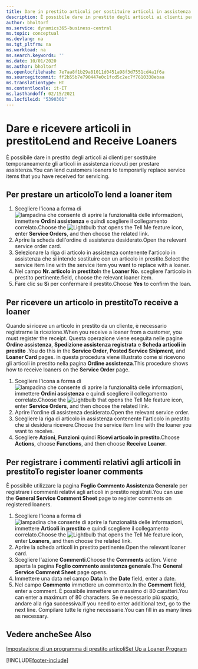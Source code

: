 ```yaml
---
title: Dare in prestito articoli per sostituire articoli in assistenza | Documenti Microsoft
description: È possibile dare in prestito degli articoli ai clienti per sostituire temporaneamente gli articoli in assistenza ricevuti per prestare assistenza.
author: bholtorf
ms.service: dynamics365-business-central
ms.topic: conceptual
ms.devlang: na
ms.tgt_pltfrm: na
ms.workload: na
ms.search.keywords: ''
ms.date: 10/01/2020
ms.author: bholtorf
ms.openlocfilehash: 7e7aa8f1b29a81011d0451a98f3d7551cd4a1f6a
ms.sourcegitcommit: ff2b55b7e790447e0c1fcd5c2ec7f7610338ebaa
ms.translationtype: HT
ms.contentlocale: it-IT
ms.lasthandoff: 02/15/2021
ms.locfileid: "5390301"
---
```

# <a name="lend-and-receive-loaners"></a><span data-ttu-id="40371-103">Dare e ricevere articoli in prestito</span><span class="sxs-lookup"><span data-stu-id="40371-103">Lend and Receive Loaners</span></span>
<span data-ttu-id="40371-104">È possibile dare in prestito degli articoli ai clienti per sostituire temporaneamente gli articoli in assistenza ricevuti per prestare assistenza.</span><span class="sxs-lookup"><span data-stu-id="40371-104">You can lend customers loaners to temporarily replace service items that you have received for servicing.</span></span>  
  
## <a name="to-lend-a-loaner-item"></a><span data-ttu-id="40371-105">Per prestare un articolo</span><span class="sxs-lookup"><span data-stu-id="40371-105">To lend a loaner item</span></span>    
1. <span data-ttu-id="40371-106">Scegliere l'icona a forma di ![lampadina che consente di aprire la funzionalità delle informazioni](media/ui-search/search_small.png "Informazioni sull'operazione che si desidera eseguire"), immettere **Ordini assistenza** e quindi scegliere il collegamento correlato.</span><span class="sxs-lookup"><span data-stu-id="40371-106">Choose the ![Lightbulb that opens the Tell Me feature](media/ui-search/search_small.png "Tell me what you want to do") icon, enter **Service Orders**, and then choose the related link.</span></span>  
2. <span data-ttu-id="40371-107">Aprire la scheda dell'ordine di assistenza desiderato.</span><span class="sxs-lookup"><span data-stu-id="40371-107">Open the relevant service order card.</span></span>  
3. <span data-ttu-id="40371-108">Selezionare la riga di articolo in assistenza contenente l'articolo in assistenza che si intende sostituire con un articolo in prestito.</span><span class="sxs-lookup"><span data-stu-id="40371-108">Select the service item line with the service item you want to replace with a loaner.</span></span>  
4. <span data-ttu-id="40371-109">Nel campo **Nr. articolo in prestito**</span><span class="sxs-lookup"><span data-stu-id="40371-109">In the **Loaner No.**</span></span> <span data-ttu-id="40371-110">scegliere l'articolo in prestito pertinente.</span><span class="sxs-lookup"><span data-stu-id="40371-110">field, choose the relevant loaner item.</span></span>  
5. <span data-ttu-id="40371-111">Fare clic su **Sì** per confermare il prestito.</span><span class="sxs-lookup"><span data-stu-id="40371-111">Choose **Yes** to confirm the loan.</span></span>  

## <a name="to-receive-a-loaner"></a><span data-ttu-id="40371-112">Per ricevere un articolo in prestito</span><span class="sxs-lookup"><span data-stu-id="40371-112">To receive a loaner</span></span>  
<span data-ttu-id="40371-113">Quando si riceve un articolo in prestito da un cliente, è necessario registrarne la ricezione.</span><span class="sxs-lookup"><span data-stu-id="40371-113">When you receive a loaner from a customer, you must register the receipt.</span></span> <span data-ttu-id="40371-114">Questa operazione viene eseguita nelle pagine **Ordine assistenza**, **Spedizione assistenza registrata** e  **Scheda articoli in prestito** .</span><span class="sxs-lookup"><span data-stu-id="40371-114">You do this in the **Service Order**, **Posted Service Shipment**, and **Loaner Card** pages.</span></span> <span data-ttu-id="40371-115">in questa procedura viene illustrato come si ricevono gli articoli in prestito nella pagina **Ordine assistenza**.</span><span class="sxs-lookup"><span data-stu-id="40371-115">This procedure shows how to receive loaners on the **Service Order** page.</span></span>  
  
1. <span data-ttu-id="40371-116">Scegliere l'icona a forma di ![lampadina che consente di aprire la funzionalità delle informazioni](media/ui-search/search_small.png "Informazioni sull'operazione che si desidera eseguire"), immettere **Ordini assistenza** e quindi scegliere il collegamento correlato.</span><span class="sxs-lookup"><span data-stu-id="40371-116">Choose the ![Lightbulb that opens the Tell Me feature](media/ui-search/search_small.png "Tell me what you want to do") icon, enter **Service Orders**, and then choose the related link.</span></span>  
2. <span data-ttu-id="40371-117">Aprire l'ordine di assistenza desiderato.</span><span class="sxs-lookup"><span data-stu-id="40371-117">Open the relevant service order.</span></span>  
3. <span data-ttu-id="40371-118">Scegliere la riga di articolo in assistenza contenente l'articolo in prestito che si desidera ricevere.</span><span class="sxs-lookup"><span data-stu-id="40371-118">Choose the service item line with the loaner you want to receive.</span></span>  
4. <span data-ttu-id="40371-119">Scegliere **Azioni**, **Funzioni** quindi **Ricevi articolo in prestito**.</span><span class="sxs-lookup"><span data-stu-id="40371-119">Choose **Actions**, choose **Functions**, and then choose **Receive Loaner**.</span></span>  

## <a name="to-register-loaner-comments"></a><span data-ttu-id="40371-120">Per registrare i commenti relativi agli articoli in prestito</span><span class="sxs-lookup"><span data-stu-id="40371-120">To register loaner comments</span></span>  
<span data-ttu-id="40371-121">È possibile utilizzare la pagina **Foglio Commento Assistenza Generale** per registrare i commenti relativi agli articoli in prestito registrati.</span><span class="sxs-lookup"><span data-stu-id="40371-121">You can use the **General Service Comment Sheet** page to register comments on registered loaners.</span></span>  
  
1. <span data-ttu-id="40371-122">Scegliere l'icona a forma di ![lampadina che consente di aprire la funzionalità delle informazioni](media/ui-search/search_small.png "Informazioni sull'operazione che si desidera eseguire"), immettere **Articoli in prestito** e quindi scegliere il collegamento correlato.</span><span class="sxs-lookup"><span data-stu-id="40371-122">Choose the ![Lightbulb that opens the Tell Me feature](media/ui-search/search_small.png "Tell me what you want to do") icon, enter **Loaners**, and then choose the related link.</span></span>  
2. <span data-ttu-id="40371-123">Aprire la scheda articoli in prestito pertinente.</span><span class="sxs-lookup"><span data-stu-id="40371-123">Open the relevant loaner card.</span></span>  
3. <span data-ttu-id="40371-124">Scegliere l'azione **Commenti**.</span><span class="sxs-lookup"><span data-stu-id="40371-124">Choose the **Comments** action.</span></span> <span data-ttu-id="40371-125">Viene aperta la pagina **Foglio commento assistenza generale**.</span><span class="sxs-lookup"><span data-stu-id="40371-125">The **General Service Comment Sheet** page opens.</span></span>  
4. <span data-ttu-id="40371-126">Immettere una data nel campo **Data**.</span><span class="sxs-lookup"><span data-stu-id="40371-126">In the **Date** field, enter a date.</span></span>  
5. <span data-ttu-id="40371-127">Nel campo **Commento** immettere un commento.</span><span class="sxs-lookup"><span data-stu-id="40371-127">In the **Comment** field, enter a comment.</span></span> <span data-ttu-id="40371-128">È possibile immettere un massimo di 80 caratteri.</span><span class="sxs-lookup"><span data-stu-id="40371-128">You can enter a maximum of 80 characters.</span></span> <span data-ttu-id="40371-129">Se è necessario più spazio, andare alla riga successiva.</span><span class="sxs-lookup"><span data-stu-id="40371-129">If you need to enter additional text, go to the next line.</span></span> <span data-ttu-id="40371-130">Compilare tutte le righe necessarie.</span><span class="sxs-lookup"><span data-stu-id="40371-130">You can fill in as many lines as necessary.</span></span>  
  
## <a name="see-also"></a><span data-ttu-id="40371-131">Vedere anche</span><span class="sxs-lookup"><span data-stu-id="40371-131">See Also</span></span>  
[<span data-ttu-id="40371-132">Impostazione di un programma di prestito articoli</span><span class="sxs-lookup"><span data-stu-id="40371-132">Set Up a Loaner Program</span></span>](service-how-setup-loaner-program.md)   


[!INCLUDE[footer-include](includes/footer-banner.md)]
